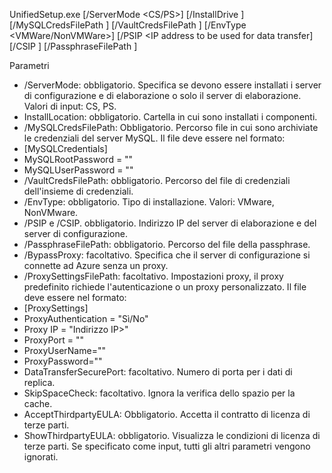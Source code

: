 UnifiedSetup.exe [/ServerMode <CS/PS>] [/InstallDrive <DriveLetter>] [/MySQLCredsFilePath <MySQL credentials file path>] [/VaultCredsFilePath <Vault credentials file path>] [/EnvType <VMWare/NonVMWare>] [/PSIP <IP address to be used for data transfer] [/CSIP <IP address of CS to be registered with>] [/PassphraseFilePath <Passphrase file path>]

Parametri

* /ServerMode: obbligatorio. Specifica se devono essere installati i server di configurazione e di elaborazione o solo il server di elaborazione. Valori di input: CS, PS.
* InstallLocation: obbligatorio. Cartella in cui sono installati i componenti.
* /MySQLCredsFilePath: Obbligatorio. Percorso file in cui sono archiviate le credenziali del server MySQL. Il file deve essere nel formato:
* [MySQLCredentials]
* MySQLRootPassword = "<Password>"
* MySQLUserPassword = "<Password>"
* /VaultCredsFilePath: obbligatorio. Percorso del file di credenziali dell'insieme di credenziali.
* /EnvType: obbligatorio. Tipo di installazione. Valori: VMware, NonVMware.
* /PSIP e /CSIP. obbligatorio. Indirizzo IP del server di elaborazione e del server di configurazione.
* /PassphraseFilePath: obbligatorio. Percorso del file della passphrase.
* /BypassProxy: facoltativo. Specifica che il server di configurazione si connette ad Azure senza un proxy.
* /ProxySettingsFilePath: facoltativo. Impostazioni proxy, il proxy predefinito richiede l'autenticazione o un proxy personalizzato. Il file deve essere nel formato:
* [ProxySettings]
* ProxyAuthentication = "Sì/No"
* Proxy IP = "Indirizzo IP>"
* ProxyPort = "<Port>"
* ProxyUserName="<User Name>"
* ProxyPassword="<Password>"
* DataTransferSecurePort: facoltativo. Numero di porta per i dati di replica.
* SkipSpaceCheck: facoltativo. Ignora la verifica dello spazio per la cache.
* AcceptThirdpartyEULA: Obbligatorio. Accetta il contratto di licenza di terze parti.
* ShowThirdpartyEULA: obbligatorio. Visualizza le condizioni di licenza di terze parti. Se specificato come input, tutti gli altri parametri vengono ignorati.
